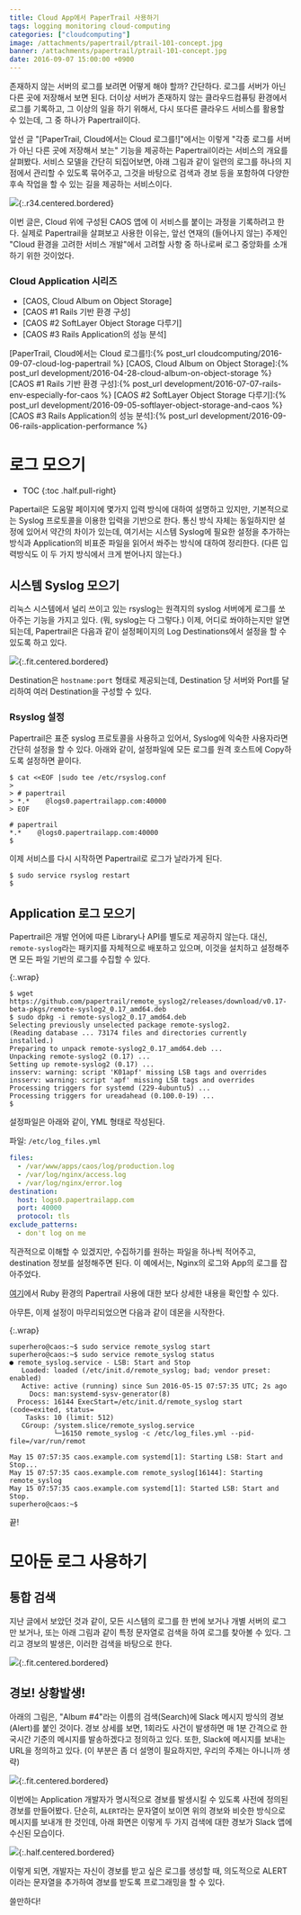 ```yaml
---
title: Cloud App에서 PaperTrail 사용하기
tags: logging monitoring cloud-computing
categories: ["cloudcomputing"]
image: /attachments/papertrail/ptrail-101-concept.jpg
banner: /attachments/papertrail/ptrail-101-concept.jpg
date: 2016-09-07 15:00:00 +0900
---
```

존재하지 않는 서버의 로그를 보려면 어떻게 해야 할까? 간단하다. 로그를
서버가 아닌 다른 곳에 저장해서 보면 된다. 더이상 서버가 존재하지 않는
클라우드컴퓨팅 환경에서 로그를 기록하고, 그 이상의 일을 하기 위해서,
다시 또다른 클라우드 서비스를 활용할 수 있는데, 그 중 하나가
Papertrail이다.


앞선 글 "[PaperTrail, Cloud에서는 Cloud 로그를!]"에서는 이렇게 "각종
로그를 서버가 아닌 다른 곳에 저장해서 보는" 기능을 제공하는
Papertrail이라는 서비스의 개요를 살펴봤다.  서비스 모델을 간단히
되집어보면, 아래 그림과 같이 일련의 로그를 하나의 지점에서 관리할 수
있도록 묶어주고, 그것을 바탕으로 검색과 경보 등을 포함하여 다양한 후속
작업을 할 수 있는 길을 제공하는 서비스이다.

![](/attachments/papertrail/ptrail-101-concept.jpg){:.r34.centered.bordered}

이번 글은, Cloud 위에 구성된 CAOS 앱에 이 서비스를 붙이는 과정을
기록하려고 한다. 실제로 Papertrail을 살펴보고 사용한 이유는, 앞선
연재의 (들어나지 않는) 주제인 "Cloud 환경을 고려한 서비스 개발"에서
고려할 사항 중 하나로써 로그 중앙화를 소개하기 위한 것이었다.

### Cloud Application 시리즈

* [CAOS, Cloud Album on Object Storage]
* [CAOS #1 Rails 기반 환경 구성]
* [CAOS #2 SoftLayer Object Storage 다루기]
* [CAOS #3 Rails Application의 성능 분석]

[PaperTrail, Cloud에서는 Cloud 로그를!]:{% post_url cloudcomputing/2016-09-07-cloud-log-papertrail %}
[CAOS, Cloud Album on Object Storage]:{% post_url development/2016-04-28-cloud-album-on-object-storage %}
[CAOS #1 Rails 기반 환경 구성]:{% post_url development/2016-07-07-rails-env-especially-for-caos %}
[CAOS #2 SoftLayer Object Storage 다루기]:{% post_url development/2016-09-05-softlayer-object-storage-and-caos %}
[CAOS #3 Rails Application의 성능 분석]:{% post_url development/2016-09-06-rails-application-performance %}

# 로그 모으기

* TOC
{:toc .half.pull-right}

Papertail은 도움말 페이지에 몇가지 입력 방식에 대하여 설명하고 있지만,
기본적으로는 Syslog 프로토콜을 이용한 입력을 기반으로 한다. 통신 방식
자체는 동일하지만 설정에 있어서 약간의 차이가 있는데, 여기서는 시스템
Syslog에 필요한 설정을 추가하는 방식과 Application의 비표준 파일을
읽어서 쏴주는 방식에 대하여 정리한다. (다른 입력방식도 이 두 가지
방식에서 크게 벋어나지 않는다.)

## 시스템 Syslog 모으기

리눅스 시스템에서 널리 쓰이고 있는 rsyslog는 원격지의 syslog 서버에게
로그를 쏘아주는 기능을 가지고 있다. (뭐, syslog는 다 그렇다.) 이제,
어디로 쏴야하는지만 알면 되는데, Papertrail은 다음과 같이 설정페이지의
Log Destinations에서 설정을 할 수 있도록 하고 있다.

![](/attachments/papertrail/ptrail-405-destinations.png){:.fit.centered.bordered}

Destination은 `hostname:port` 형태로 제공되는데, Destination 당 서버와
Port를 달리하여 여러 Destination을 구성할 수 있다.

### Rsyslog 설정

Papertrail은 표준 syslog 프로토콜을 사용하고 있어서, Syslog에 익숙한
사용자라면 간단히 설정을 할 수 있다. 아래와 같이, 설정파일에 모든 로그를
원격 호스트에 Copy하도록 설정하면 끝이다.

```console
$ cat <<EOF |sudo tee /etc/rsyslog.conf
> 
> # papertrail
> *.*    @logs0.papertrailapp.com:40000
> EOF

# papertrail
*.*    @logs0.papertrailapp.com:40000
$ 
```

이제 서비스를 다시 시작하면 Papertrail로 로그가 날라가게 된다.

```console
$ sudo service rsyslog restart
$ 
```

## Application 로그 모으기

Papertrail은 개발 언어에 따른 Library나 API를 별도로 제공하지 않는다.
대신, `remote-syslog`라는 패키지를 자체적으로 배포하고 있으며, 이것을
설치하고 설정해주면 모든 파일 기반의 로그를 수집할 수 있다.

{:.wrap}
```console
$ wget https://github.com/papertrail/remote_syslog2/releases/download/v0.17-beta-pkgs/remote-syslog2_0.17_amd64.deb
$ sudo dpkg -i remote-syslog2_0.17_amd64.deb 
Selecting previously unselected package remote-syslog2.
(Reading database ... 73174 files and directories currently installed.)
Preparing to unpack remote-syslog2_0.17_amd64.deb ...
Unpacking remote-syslog2 (0.17) ...
Setting up remote-syslog2 (0.17) ...
insserv: warning: script 'K01apf' missing LSB tags and overrides
insserv: warning: script 'apf' missing LSB tags and overrides
Processing triggers for systemd (229-4ubuntu5) ...
Processing triggers for ureadahead (0.100.0-19) ...
$ 
```

설정파일은 아래와 같이, YML 형태로 작성된다.

파일: `/etc/log_files.yml`

```yml
files:
  - /var/www/apps/caos/log/production.log
  - /var/log/nginx/access.log
  - /var/log/nginx/error.log
destination:
  host: logs0.papertrailapp.com
  port: 40000
  protocol: tls
exclude_patterns:
  - don't log on me
```

직관적으로 이해할 수 있겠지만, 수집하기를 원하는 파일을 하나씩 적어주고,
destination 정보를 설정해주면 된다. 이 예에서는, Nginx의 로그와 App의
로그를 잡아주었다.

[여기](http://help.papertrailapp.com/kb/configuration/configuring-centralized-logging-from-ruby-on-rails-apps/)에서 Ruby 환경의 Papertrail 사용에 대한
보다 상세한 내용을 확인할 수 있다.

아무튼, 이제 설정이 마무리되었으면 다음과 같이 데몬을 시작한다.

{:.wrap}
```console
superhero@caos:~$ sudo service remote_syslog start
superhero@caos:~$ sudo service remote_syslog status
● remote_syslog.service - LSB: Start and Stop
   Loaded: loaded (/etc/init.d/remote_syslog; bad; vendor preset: enabled)
   Active: active (running) since Sun 2016-05-15 07:57:35 UTC; 2s ago
     Docs: man:systemd-sysv-generator(8)
  Process: 16144 ExecStart=/etc/init.d/remote_syslog start (code=exited, status=
    Tasks: 10 (limit: 512)
   CGroup: /system.slice/remote_syslog.service
           └─16150 remote_syslog -c /etc/log_files.yml --pid-file=/var/run/remot

May 15 07:57:35 caos.example.com systemd[1]: Starting LSB: Start and Stop...
May 15 07:57:35 caos.example.com remote_syslog[16144]: Starting remote_syslog
May 15 07:57:35 caos.example.com systemd[1]: Started LSB: Start and Stop.
superhero@caos:~$ 
```

끝!




# 모아둔 로그 사용하기

## 통합 검색

지난 글에서 보았던 것과 같이, 모든 시스템의 로그를 한 번에 보거나 개별
서버의 로그만 보거나, 또는 아래 그림과 같이 특정 문자열로 검색을 하여
로그를 찾아볼 수 있다. 그리고 경보의 발생은, 이러한 검색을 바탕으로 한다.

![](/attachments/papertrail/ptrail-210-filtered.png){:.fit.centered.bordered}

## 경보! 상황발생!

아래의 그림은, "Album #4"라는 이름의 검색(Search)에 Slack 메시지 방식의
경보(Alert)를 붙인 것이다. 경보 상세를 보면, 1회라도 사건이 발생하면 매
1분 간격으로 한국시간 기준의 메시지를 발송하겠다고 정의하고 있다. 또한,
Slack에 메시지를 보내는 URL을 정의하고 있다. (이 부분은 좀 더 설명이
필요하지만, 우리의 주제는 아니니까 생략)

![](/attachments/papertrail/ptrail-321-alert-edit.png){:.fit.centered.bordered}

이번에는 Application 개발자가 명시적으로 경보를 발생시킬 수 있도록
사전에 정의된 경보를 만들어봤다. 단순히, `ALERT`라는 문자열이 보이면
위의 경보와 비슷한 방식으로 메시지를 보내개 한 것인데, 아래 화면은
이렇게 두 가지 검색에 대한 경보가 Slack 앱에 수신된 모습이다.

![](/attachments/papertrail/ptrail-slack-alert.png){:.half.centered.bordered}

이렇게 되면, 개발자는 자신이 경보를 받고 싶은 로그를 생성할 때,
의도적으로 ALERT이라는 문자열을 추가하여 경보를 받도록 프로그래밍을
할 수 있다.


쓸만하다!
